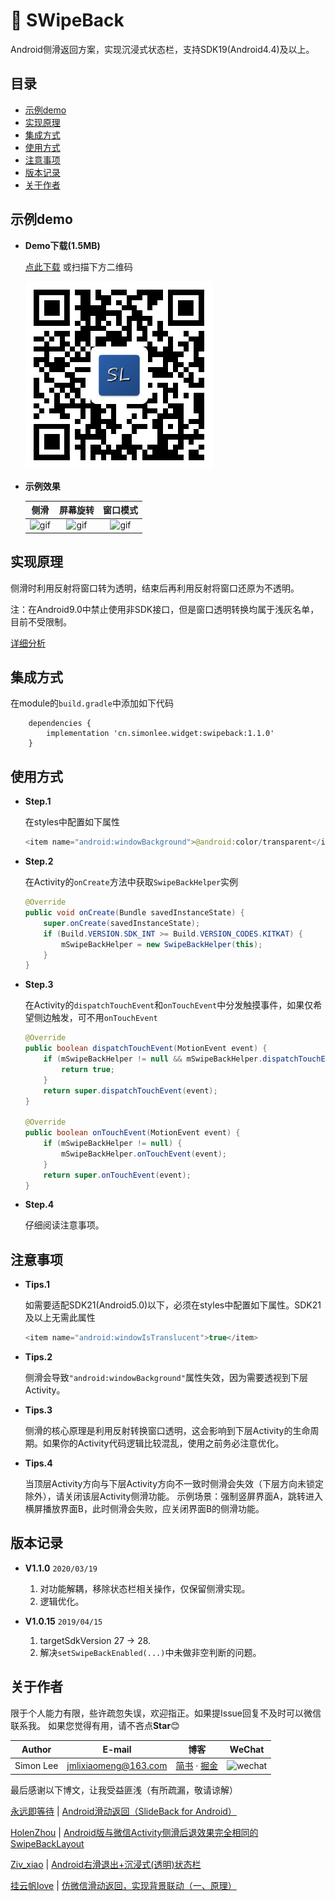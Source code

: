 # :star2:&nbsp;SWipeBack

Android侧滑返回方案，实现沉浸式状态栏，支持SDK19(Android4.4)及以上。

## 目录

* [示例demo](#示例demo)
* [实现原理](#实现原理)
* [集成方式](#集成方式)
* [使用方式](#使用方式)
* [注意事项](#注意事项)
* [版本记录](#版本记录)
* [关于作者](#关于作者)

## 示例demo

* **Demo下载(1.5MB)**

    [点此下载](https://d.firim.pro/SLWidget) 或扫描下方二维码

    [![demo](../download.png)](https://d.firim.pro/SLWidget  "扫码下载示例程序")

* **示例效果**

    |侧滑|屏幕旋转|窗口模式|
    |:---:|:---:|:---:|
    |![gif](./demo_swipeback_1.gif)|![gif](./demo_swipeback_2.gif)|![gif](./demo_swipeback_3.gif)|

## 实现原理

侧滑时利用反射将窗口转为透明，结束后再利用反射将窗口还原为不透明。

注：在Android9.0中禁止使用非SDK接口，但是窗口透明转换均属于浅灰名单，目前不受限制。

[详细分析](https://www.jianshu.com/p/26fac8d30058)

## 集成方式

在module的`build.gradle`中添加如下代码
```
    dependencies {
        implementation 'cn.simonlee.widget:swipeback:1.1.0'
    }
```

## 使用方式

* **Step.1**

    在styles中配置如下属性
    ```java
    <item name="android:windowBackground">@android:color/transparent</item>
    ```

* **Step.2**

    在Activity的`onCreate`方法中获取`SwipeBackHelper`实例
    ```java
    @Override
    public void onCreate(Bundle savedInstanceState) {
        super.onCreate(savedInstanceState);
        if (Build.VERSION.SDK_INT >= Build.VERSION_CODES.KITKAT) {
            mSwipeBackHelper = new SwipeBackHelper(this);
        }
    }
    ```

* **Step.3**

    在Activity的`dispatchTouchEvent`和`onTouchEvent`中分发触摸事件，如果仅希望侧边触发，可不用`onTouchEvent`
    ```java
    @Override
    public boolean dispatchTouchEvent(MotionEvent event) {
        if (mSwipeBackHelper != null && mSwipeBackHelper.dispatchTouchEvent(event)) {
            return true;
        }
        return super.dispatchTouchEvent(event);
    }

    @Override
    public boolean onTouchEvent(MotionEvent event) {
        if (mSwipeBackHelper != null) {
            mSwipeBackHelper.onTouchEvent(event);
        }
        return super.onTouchEvent(event);
    }
    ```

* **Step.4**

    仔细阅读注意事项。

## 注意事项

* **Tips.1**

    如需要适配SDK21(Android5.0)以下，必须在styles中配置如下属性。SDK21及以上无需此属性
    ```java
   <item name="android:windowIsTranslucent">true</item>
    ```

* **Tips.2**

    侧滑会导致`"android:windowBackground"`属性失效，因为需要透视到下层Activity。

* **Tips.3**

    侧滑的核心原理是利用反射转换窗口透明，这会影响到下层Activity的生命周期。如果你的Activity代码逻辑比较混乱，使用之前务必注意优化。

* **Tips.4**

    当顶层Activity方向与下层Activity方向不一致时侧滑会失效（下层方向未锁定除外），请关闭该层Activity侧滑功能。
    示例场景：强制竖屏界面A，跳转进入横屏播放界面B，此时侧滑会失败，应关闭界面B的侧滑功能。

## 版本记录

*  **V1.1.0**   `2020/03/19`

    1. 对功能解耦，移除状态栏相关操作，仅保留侧滑实现。
    2. 逻辑优化。

*  **V1.0.15**   `2019/04/15`

    1. targetSdkVersion 27 -> 28.
    2. 解决`setSwipeBackEnabled(...)`中未做非空判断的问题。

## 关于作者

限于个人能力有限，些许疏忽失误，欢迎指正。如果提Issue回复不及时可以微信联系我。
如果您觉得有用，请不吝点**Star**:blush:

|Author|E-mail|博客|WeChat|
|:---:|:---:|:---:|:---:|
|Simon Lee|jmlixiaomeng@163.com|[简书](https://www.jianshu.com/u/c35bd597dafb) · [掘金](https://juejin.im/user/5a38846b6fb9a04528469a89)|![wechat](../wechat.png)|

最后感谢以下博文，让我受益匪浅（有所疏漏，敬请谅解）

[永远即等待](https://www.jianshu.com/u/76330937dc27) | [Android滑动返回（SlideBack for Android）](https://www.jianshu.com/p/cd920718c9fa)

[HolenZhou](https://www.jianshu.com/u/6f17e236f828) | [Android版与微信Activity侧滑后退效果完全相同的SwipeBackLayout](https://www.jianshu.com/p/b6d682e301c2)

[Ziv_xiao](https://www.jianshu.com/u/931023e2bfc7) | [Android右滑退出+沉浸式(透明)状态栏](https://www.jianshu.com/p/7dcfd243b1df)

[挂云帆love](https://www.jianshu.com/u/a84594a629d0) | [仿微信滑动返回，实现背景联动（一、原理）](https://www.jianshu.com/p/c7610170b36c)
